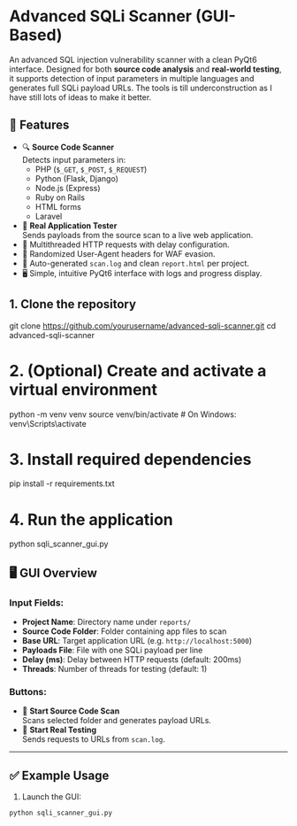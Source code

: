 # Advanced SQLi Scanner (GUI-Based)

An advanced SQL injection vulnerability scanner with a clean PyQt6 interface. Designed for both **source code analysis** and **real-world testing**, it supports detection of input parameters in multiple languages and generates full SQLi payload URLs. The tools is till underconstruction as I have still lots of ideas to make it better.

## 🚀 Features

- 🔍 **Source Code Scanner**  
  Detects input parameters in:
  - PHP (`$_GET`, `$_POST`, `$_REQUEST`)
  - Python (Flask, Django)
  - Node.js (Express)
  - Ruby on Rails
  - HTML forms
  - Laravel
- 🧪 **Real Application Tester**  
  Sends payloads from the source scan to a live web application.
- 🧵 Multithreaded HTTP requests with delay configuration.
- 🧠 Randomized User-Agent headers for WAF evasion.
- 📄 Auto-generated `scan.log` and clean `report.html` per project.
- 🖥️ Simple, intuitive PyQt6 interface with logs and progress display.

## 1. Clone the repository
git clone https://github.com/yourusername/advanced-sqli-scanner.git
cd advanced-sqli-scanner

# 2. (Optional) Create and activate a virtual environment
python -m venv venv
source venv/bin/activate         # On Windows: venv\Scripts\activate

# 3. Install required dependencies
pip install -r requirements.txt

# 4. Run the application
python sqli_scanner_gui.py


## 🖥️ GUI Overview

### Input Fields:
- **Project Name**: Directory name under `reports/`
- **Source Code Folder**: Folder containing app files to scan
- **Base URL**: Target application URL (e.g. `http://localhost:5000`)
- **Payloads File**: File with one SQLi payload per line
- **Delay (ms)**: Delay between HTTP requests (default: 200ms)
- **Threads**: Number of threads for testing (default: 1)

### Buttons:
- 🔎 **Start Source Code Scan**  
  Scans selected folder and generates payload URLs.
- 🧪 **Start Real Testing**  
  Sends requests to URLs from `scan.log`.

---

## ✅ Example Usage

1. Launch the GUI:
```bash
python sqli_scanner_gui.py
